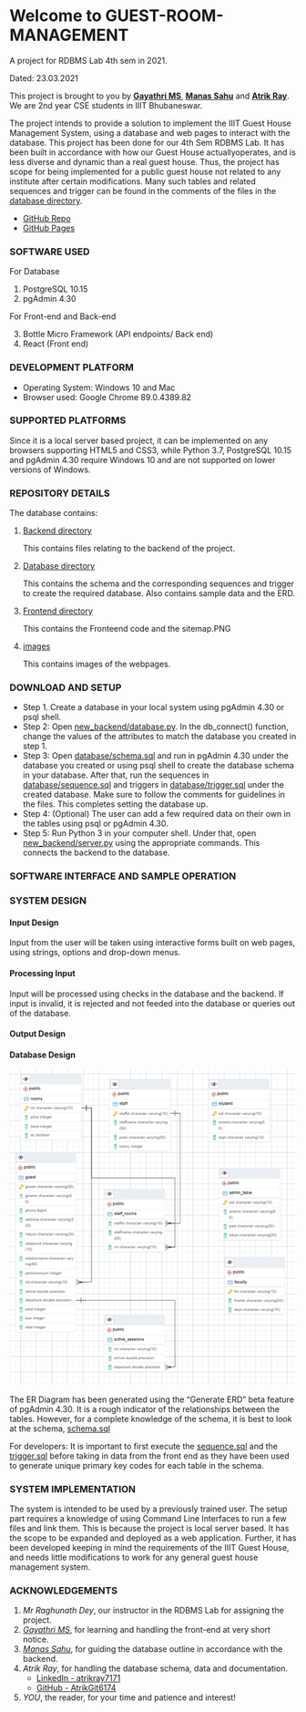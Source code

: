 # Welcome to GUEST-ROOM-MANAGEMENT
A project for RDBMS Lab 4th sem in 2021.

Dated: 23.03.2021

This project is brought to you by **[Gayathri MS](https://github.com/gayathri-ms)**, 
**[Manas Sahu](https://github.com/Zangetsu112)** and **[Atrik Ray](https://github.com/AtrikGit6174)**.
We are 2nd year CSE students in IIIT Bhubaneswar.

The project intends to provide a solution to implement the IIIT Guest House Management System, 
using a database and web pages to interact with the database. This project has been done for our 4th Sem RDBMS Lab. 
It has been built in accordance with how our Guest House actuallyoperates, and is less diverse and dynamic than a 
real guest house. Thus, the project has scope for being implemented for a public guest house not related to any 
institute after certain modifications. Many such tables and related sequences and trigger can be found in the comments 
of the files in the [database directory](https://github.com/gayathri-ms/guest-room-management/tree/main/database).

* [GitHub Repo](https://github.com/gayathri-ms/guest-room-management/)
* [GitHub Pages](https://gayathri-ms.github.io/guest-room-management/)

### SOFTWARE USED
For Database

1. PostgreSQL 10.15
2. pgAdmin 4.30

For Front-end and Back-end

3. Bottle Micro Framework (API endpoints/ Back end)
4. React (Front end)

### DEVELOPMENT PLATFORM
* Operating System: Windows 10 and Mac
* Browser used: Google Chrome 89.0.4389.82

### SUPPORTED PLATFORMS
Since it is a local server based project, it can be implemented on any browsers supporting HTML5 and CSS3,
while Python 3.7, PostgreSQL 10.15 and pgAdmin 4.30 require Windows 10 and are not supported on lower 
versions of Windows.

### REPOSITORY DETAILS
The database contains:
1. [Backend directory](https://github.com/gayathri-ms/guest-room-management/tree/main/new_backend) 

    This contains files relating to the backend of the project. 
    
2. [Database directory](https://github.com/gayathri-ms/guest-room-management/tree/main/database)

    This contains the schema and the corresponding sequences and trigger to create the required database.
    Also contains sample data and the ERD.
   
3. [Frontend directory](https://github.com/gayathri-ms/guest-room-management/tree/main/src)
    
    This contains the Fronteend code and the sitemap.PNG
    
4. [images](https://github.com/gayathri-ms/guest-room-management/tree/main/images)
    
    This contains images of the webpages.
    
### DOWNLOAD AND SETUP
* Step 1. Create a database in your local system using pgAdmin 4.30 or psql shell.
* Step 2: Open [new_backend/database.py](https://github.com/gayathri-ms/guest-room-management/tree/main/new_backend/database.py). In the db_connect() function, change the values of the 
attributes to match the database you created in step 1.
* Step 3: Open [database/schema.sql](https://github.com/gayathri-ms/guest-room-management/tree/main/database/schema.sql) and run in pgAdmin 4.30 under the database you created or 
using psql shell to create the database schema in your database. After that, run the sequences in 
[database/sequence.sql](https://github.com/gayathri-ms/guest-room-management/tree/main/database/sequence.sql) and triggers in [database/trigger.sql](https://github.com/gayathri-ms/guest-room-management/tree/main/database/trigger.sql) under the created 
database. Make sure to follow the comments for guidelines in the files. This completes setting the database up.
* Step 4: (Optional) The user can add a few required data on their own in the tables using psql or pgAdmin 4.30.
* Step 5: Run Python 3 in your computer shell. Under that, open [new_backend/server.py](https://github.com/gayathri-ms/guest-room-management/tree/main/new_backend/server.py) using the appropriate 
commands. This connects the backend to the database.

### SOFTWARE INTERFACE AND SAMPLE OPERATION

### SYSTEM DESIGN
#### Input Design
Input from the user will be taken using interactive forms built on web pages, using strings, options 
and drop-down menus. 

#### Processing Input
Input will be processed using checks in the database and the backend. If input is invalid, it is rejected 
and not feeded into the database or queries out of the database.

#### Output Design


#### Database Design
<img src="database/SchemaERD.PNG">

The ER Diagram has been generated using the “Generate ERD” beta feature of pgAdmin 4.30. It is a rough indicator of the 
relationships between the tables. However, for a complete knowledge of the schema, it is best to look at the schema,
[schema.sql](https://github.com/gayathri-ms/guest-room-management/tree/main/database/schema.sql) 

For developers: It is important to first execute the 
[sequence.sql](https://github.com/gayathri-ms/guest-room-management/tree/main/database/sequence.sql) and the 
[trigger.sql](https://github.com/gayathri-ms/guest-room-management/tree/main/database/trigger.sql) before taking in data 
from the front end as they have been used to generate unique primary key codes for each table in the schema.

### SYSTEM IMPLEMENTATION
The system is intended to be used by a previously trained user. The setup part requires a knowledge of using Command Line 
Interfaces to run a few files and link them. This is because the project is local server based. It has the scope to be expanded 
and deployed as a web application. Further, it has been developed keeping in mind the requirements of the IIIT Guest House, and 
needs little modifications to work for any general guest house management system.


### ACKNOWLEDGEMENTS
1. _Mr Raghunath Dey_, our instructor in the RDBMS Lab for assigning the project.
2. _[Gayathri MS](https://github.com/gayathri-ms)_, for learning and handling the front-end at very short notice.
3. _[Manas Sahu](https://github.com/Zangetsu112)_, for guiding the database outline in accordance with the backend.
4. _Atrik Ray_, for handling the database schema, data and documentation.
    * [LinkedIn - atrikray7171](https://www.linkedin.com/in/atrikray7171/)
    * [GitHub - AtrikGit6174](https://github.com/AtrikGit6174)
5. _YOU_, the reader, for your time and patience and interest!
